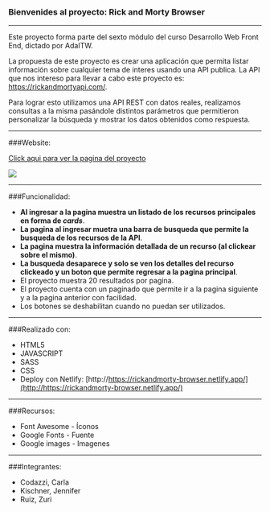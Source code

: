 ### Bienvenides al proyecto: Rick and Morty Browser

------------


Este proyecto forma parte del sexto módulo del curso Desarrollo Web Front End, dictado por AdaITW.

La propuesta de este proyecto es crear una aplicación que permita listar información sobre cualquier tema de interes usando una API publica. La API que nos intereso para llevar a cabo este proyecto es: https://rickandmortyapi.com/. 

Para lograr esto utilizamos una API REST con datos reales, realizamos consultas a la misma pasándole distintos parámetros que permitieron personalizar la búsqueda y mostrar los datos obtenidos como respuesta.


------------
###Website:

[Click aqui para ver la pagina del proyecto](http://https://rickandmorty-browser.netlify.app/ "Click aqui para ver la pagina del proyecto")


![](https://p4.wallpaperbetter.com/wallpaper/441/548/891/rick-and-morty-car-rainbow-wallpaper-preview.jpg)

------------


###Funcionalidad:


- **Al ingresar a la pagina muestra un listado de los recursos principales en forma de *cards***.
- **La pagina al ingresar muetra una barra de busqueda que permite la busqueda de los recursos de la API**.
- **La pagina muestra la información detallada de un recurso (al clickear sobre el mismo)**.
- **La busqueda desaparece y solo se ven los detalles del recurso clickeado y un boton que permite regresar a la pagina principal**.
- El proyecto muestra 20 resultados por pagina.
- El proyecto cuenta con un paginado que permite ir a la pagina siguiente y a la pagina anterior con facilidad.
- Los botones se deshabilitan cuando no puedan ser utilizados.

------------


###Realizado con:



- HTML5
- JAVASCRIPT
- SASS
- CSS
- Deploy con Netlify: [http://https://rickandmorty-browser.netlify.app/](http://https://rickandmorty-browser.netlify.app/)


------------
###Recursos:

- Font Awesome - Íconos
- Google Fonts - Fuente
- Google images - Imagenes

------------


###Integrantes:
- Codazzi, Carla
- Kischner, Jennifer
- Ruiz, Zuri
